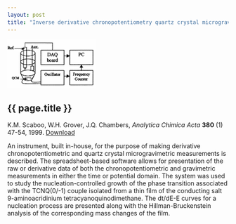 ```yaml
---
layout: post
title: "Inverse derivative chronopotentiometry quartz crystal microgravimetry of solid conducting salt films"
---
```


[![](images/chronopotentiometry_qcm.gif)](pdfs/chronopotentiometry_qcm.pdf)

{{ page.title }}
----------------

K.M. Scaboo, W.H. Grover, J.Q. Chambers, *Analytica Chimica Acta* **380** (1) 47-54, 1999.  [Download](pdfs/chronopotentiometry_qcm.pdf)

An instrument, built in-house, for the purpose of making derivative chronopotentiometric and quartz crystal microgravimetric measurements is described. The spreadsheet-based software allows for presentation of the raw or derivative data of both the chronopotentiometric and gravimetric measurements in either the time or potential domain. The system was used to study the nucleation-controlled growth of the phase transition associated with the TCNQ(0/-1) couple isolated from a thin film of the conducting salt 9-aminoacridinium tetracyanoquinodimethane. The dt/dE-E curves for a nucleation process are presented along with the Hillman-Bruckenstein analysis of the corresponding mass changes of the film.